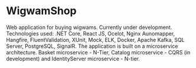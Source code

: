 # WigwamShop
Web application for buying wigwams. Currently under development. Technologies used: .NET Core, React JS, Ocelot, Nginx Aunomapper, Hangfire, FluentValidation, XUnit, Mock, ELK, Docker, Apache Kafka, SQL Server, PostgreSQL, SignalR. 
The application is built on a microservice architecture. Basket microservice - N-Tier, Catalog microservice - CQRS (in development) and IdentityServer microservice - N-tier.
